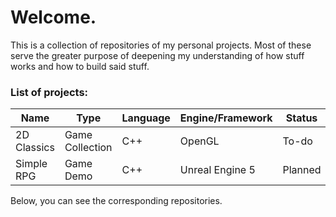 # Welcome.
This is a collection of repositories of my personal projects. Most of these serve the greater purpose of deepening my understanding of how stuff works and how to build said stuff.

### List of projects:

| Name              | Type              | Language  | Engine/Framework  | Status    |
| ---               | ---               | ---       | ---               | ---       |
| 2D Classics       | Game Collection   | C++       | OpenGL            | To-do     |
| Simple RPG        | Game Demo         | C++       | Unreal Engine 5   | Planned   |

Below, you can see the corresponding repositories.